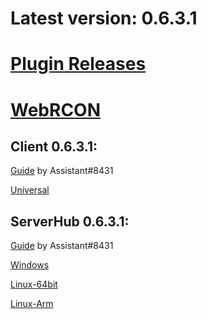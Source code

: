 # Latest version: 0.6.3.1
# [Plugin Releases](https://github.com/andruzzzhka/BeatSaberMultiplayer/releases/)
# [WebRCON](https://andruzzzhka.github.io/BeatSaberMultiplayer/)
## Client 0.6.3.1:
[Guide](https://bs.assistant.moe/Multiplayer/#Install) by Assistant#8431

[Universal](https://github.com/andruzzzhka/BeatSaberMultiplayer/releases/download/0.6.3.1/BeatSaberMultiplayer.zip)



## ServerHub 0.6.3.1:
[Guide](https://bs.assistant.moe/Multiplayer/#Hub) by Assistant#8431

[Windows](https://github.com/andruzzzhka/BeatSaberMultiplayer/releases/download/0.6.3.1/ServerHub_win-64.zip)

[Linux-64bit](https://github.com/andruzzzhka/BeatSaberMultiplayer/releases/download/0.6.3.1/ServerHub_linux-64.zip)

[Linux-Arm](https://github.com/andruzzzhka/BeatSaberMultiplayer/releases/download/0.6.3.1/ServerHub_linux-arm.zip)

